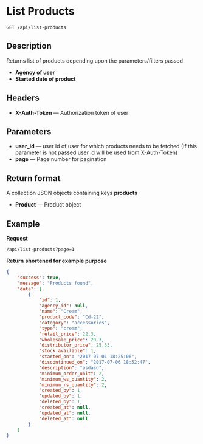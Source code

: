 # List Products

    GET /api/list-products

## Description
Returns list of products depending upon the parameters/filters passed
- **Agency of user**
- **Started date of product**

## Headers
- **X-Auth-Token** — Authorization token of user


## Parameters
- **user_id** — user id of user for which products needs to be fetched (If this parameter is not passed user id will be used from X-Auth-Token)
- **page** — Page number for pagination


## Return format
A collection JSON objects containing keys **products**

- **Product** — Product object


## Example
**Request**

    /api/list-products?page=1

**Return** __shortened for example purpose__
``` json
{
    "success": true,
    "message": "Products found",
    "data": [
        {
            "id": 1,
            "agency_id": null,
            "name": "Cream",
            "product_code": "Cd-22",
            "category": "accessories",
            "type": "cream",
            "retail_price": 22.3,
            "wholesale_price": 20.3,
            "distributor_price": 25.33,
            "stock_available": 1,
            "started_on": "2017-07-01 18:25:06",
            "discontinued_on": "2017-07-06 18:52:47",
            "description": "asdasd",
            "minimum_order_unit": 2,
            "minimum_ws_quantity": 2,
            "minimum_rs_quantity": 2,
            "created_by": 1,
            "updated_by": 1,
            "deleted_by": 1,
            "created_at": null,
            "updated_at": null,
            "deleted_at": null
        }
    ]
}
```
